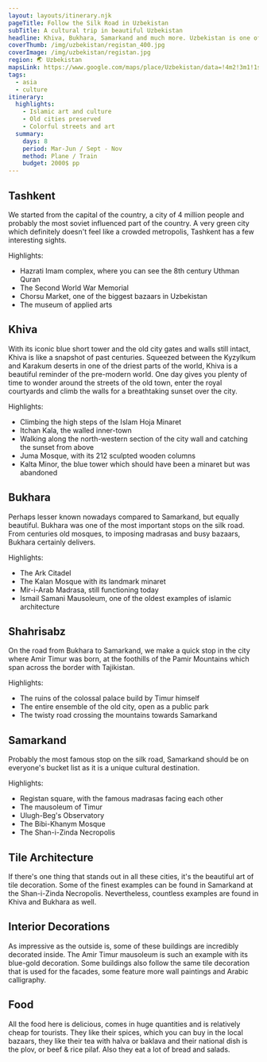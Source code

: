 ```yaml
---
layout: layouts/itinerary.njk
pageTitle: Follow the Silk Road in Uzbekistan
subTitle: A cultural trip in beautiful Uzbekistan
headline: Khiva, Bukhara, Samarkand and much more. Uzbekistan is one of the hidden cultural gems of central Asia and definitely a must visit
coverThumb: /img/uzbekistan/registan_400.jpg
coverImage: /img/uzbekistan/registan.jpg
region: 🌏 Uzbekistan
mapsLink: https://www.google.com/maps/place/Uzbekistan/data=!4m2!3m1!1s0x38ae8b20a5d676b1:0xca0a6dad7e841e20?sa=X&ved=2ahUKEwiAncGe5NDoAhXGvosKHfKiCxsQ8gEwHnoECBQQBA
tags:
  - asia
  - culture
itinerary:
  highlights:
    - Islamic art and culture
    - Old cities preserved
    - Colorful streets and art
  summary:
    days: 8
    period: Mar-Jun / Sept - Nov
    method: Plane / Train
    budget: 2000$ pp
---
```


## Tashkent

We started from the capital of the country, a city of 4 million people and probably the most soviet influenced part of the country. A very green city which definitely doesn't feel like a crowded metropolis, Tashkent has a few interesting sights.

Highlights:

- Hazrati Imam complex, where you can see the 8th century Uthman Quran
- The Second World War Memorial
- Chorsu Market, one of the biggest bazaars in Uzbekistan
- The museum of applied arts

## Khiva

With its iconic blue short tower and the old city gates and walls still intact, Khiva is like a snapshot of past centuries. Squeezed between the Kyzylkum and Karakum deserts in one of the driest parts of the world, Khiva is a beautiful reminder of the pre-modern world. One day gives you plenty of time to wonder around the streets of the old town, enter the royal courtyards and climb the walls for a breathtaking sunset over the city.

Highlights:

- Climbing the high steps of the Islam Hoja Minaret
- Itchan Kala, the walled inner-town
- Walking along the north-western section of the city wall and catching the sunset from above
- Juma Mosque, with its 212 sculpted wooden columns
- Kalta Minor, the blue tower which should have been a minaret but was abandoned

## Bukhara

Perhaps lesser known nowadays compared to Samarkand, but equally beautiful. Bukhara was one of the most important stops on the silk road. From centuries old mosques, to imposing madrasas and busy bazaars, Bukhara certainly delivers.

Highlights:

- The Ark Citadel
- The Kalan Mosque with its landmark minaret
- Mir-i-Arab Madrasa, still functioning today
- Ismail Samani Mausoleum, one of the oldest examples of islamic architecture

## Shahrisabz

On the road from Bukhara to Samarkand, we make a quick stop in the city where Amir Timur was born, at the foothills of the Pamir Mountains which span across the border with Tajikistan.

Highlights:

- The ruins of the colossal palace build by Timur himself
- The entire ensemble of the old city, open as a public park
- The twisty road crossing the mountains towards Samarkand

## Samarkand

Probably the most famous stop on the silk road, Samarkand should be on everyone's bucket list as it is a unique cultural destination.

Highlights:

- Registan square, with the famous madrasas facing each other
- The mausoleum of Timur
- Ulugh-Beg's Observatory
- The Bibi-Khanym Mosque
- The Shan-i-Zinda Necropolis

## Tile Architecture

If there's one thing that stands out in all these cities, it's the beautiful art of tile decoration. Some of the finest examples can be found in Samarkand at the Shan-i-Zinda Necropolis. Nevertheless, countless examples are found in Khiva and Bukhara as well.

## Interior Decorations

As impressive as the outside is, some of these buildings are incredibly decorated inside. The Amir Timur mausoleum is such an example with its blue-gold decoration. Some buildings also follow the same tile decoration that is used for the facades, some feature more wall paintings and Arabic calligraphy.

## Food

All the food here is delicious, comes in huge quantities and is relatively cheap for tourists. They like their spices, which you can buy in the local bazaars, they like their tea with halva or baklava and their national dish is the plov, or beef & rice pilaf. Also they eat a lot of bread and salads.
